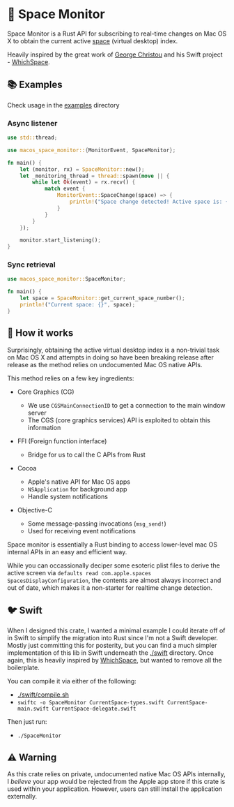 # 🚀 Space Monitor

Space Monitor is a Rust API for subscribing to real-time changes on Mac OS X to obtain the current active [space](https://support.apple.com/guide/mac-help/work-in-multiple-spaces-mh14112/mac) (virtual desktop) index.

Heavily inspired by the great work of [George Christou](https://github.com/gechr) and his Swift project - [WhichSpace](https://github.com/gechr/WhichSpace).

## 📚 Examples

Check usage in the [examples](./examples/) directory

### Async listener

```rust
use std::thread;

use macos_space_monitor::{MonitorEvent, SpaceMonitor};

fn main() {
    let (monitor, rx) = SpaceMonitor::new();
    let _monitoring_thread = thread::spawn(move || {
        while let Ok(event) = rx.recv() {
            match event {
                MonitorEvent::SpaceChange(space) => {
                    println!("Space change detected! Active space is: {}", space);
                }
            }
        }
    });

    monitor.start_listening();
}
```

### Sync retrieval

```rust
use macos_space_monitor::SpaceMonitor;

fn main() {
    let space = SpaceMonitor::get_current_space_number();
    println!("Current space: {}", space);
}
```

## 🧠 How it works

Surprisingly, obtaining the active virtual desktop index is a non-trivial task on Mac OS X and attempts in doing so have been breaking release after release as the method relies on undocumented Mac OS native APIs.

This method relies on a few key ingredients:

- Core Graphics (CG)

  - We use `CGSMainConnectionID` to get a connection to the main window server
  - The CGS (core graphics services) API is exploited to obtain this information

- FFI (Foreign function interface)

  - Bridge for us to call the C APIs from Rust

- Cocoa

  - Apple's native API for Mac OS apps
  - `NSApplication` for background app
  - Handle system notifications

- Objective-C
  - Some message-passing invocations (`msg_send!`)
  - Used for receiving event notifications

Space monitor is essentially a Rust binding to access lower-level mac OS internal APIs in an easy and efficient way.

While you can occassionally deciper some esoteric plist files to derive the active screen via `defaults read com.apple.spaces SpacesDisplayConfiguration`, the contents are almost always incorrect and out of date, which makes it a non-starter for realtime change detection.

## 🐦 Swift

When I designed this crate, I wanted a minimal example I could iterate off of in Swift to simplify the migration into Rust since I'm not a Swift developer. Mostly just committing this for posterity, but you can find a much simpler implementation of this lib in Swift underneath the [./swift](./swift) directory. Once again, this is heavily inspired by [WhichSpace](https://github.com/gechr/WhichSpace), but wanted to remove all the boilerplate.

You can compile it via either of the following:

- [./swift/compile.sh](./swift/compile.sh)
- `swiftc -o SpaceMonitor CurrentSpace-types.swift CurrentSpace-main.swift CurrentSpace-delegate.swift`

Then just run:

- `./SpaceMonitor`

## ⚠️ Warning

As this crate relies on private, undocumented native Mac OS APIs internally, I _believe_ your app would be rejected from the Apple app store if this crate is used within your application. However, users can still install the application externally.
